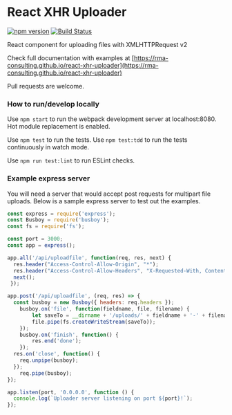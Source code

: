 # React XHR Uploader

[![npm version](https://badge.fury.io/js/react-xhr-uploader.svg)](https://badge.fury.io/js/react-xhr-uploader)
[![Build Status](https://travis-ci.org/rma-consulting/react-xhr-uploader.svg?branch=master)](https://travis-ci.org/rma-consulting/react-xhr-uploader)

React component for uploading files with XMLHTTPRequest v2

Check full documentation with examples at [https://rma-consulting.github.io/react-xhr-uploader](https://rma-consulting.github.io/react-xhr-uploader)

Pull requests are welcome.

### How to run/develop locally

Use `npm start` to run the webpack development server at localhost:8080. Hot module replacement is enabled.

Use `npm test` to run the tests. Use `npm test:tdd` to run the tests continuously in watch mode.

Use `npm run test:lint` to run ESLint checks.

### Example express server

You will need a server that would accept post requests for multipart file uploads. Below is a sample express server to test out the examples.

```js
const express = require('express');
const Busboy = require('busboy');
const fs = require('fs');

const port = 3000;
const app = express();

app.all('/api/uploadfile', function(req, res, next) {
  res.header("Access-Control-Allow-Origin", "*");
  res.header("Access-Control-Allow-Headers", "X-Requested-With, Content-Type");
  next();
 });

app.post('/api/uploadfile', (req, res) => {
  const busboy = new Busboy({ headers: req.headers });
	busboy.on('file', function(fieldname, file, filename) {
		let saveTo = __dirname + '/uploads/' + fieldname + '-' + filename + Date.now();
		file.pipe(fs.createWriteStream(saveTo));
	});
	busboy.on('finish', function() {
		res.end('done');
	});
  res.on('close', function() {
    req.unpipe(busboy);
  });
	req.pipe(busboy);
});

app.listen(port, '0.0.0.0', function () {
  console.log(`Uploader server listening on port ${port}!`);
});

```
